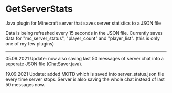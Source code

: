 # GetServerStats
Java plugin for Minecraft server that saves server statistics to a JSON file

Data is being refreshed every 15 seconds in the JSON file.
Currently saves data for "mc_server_status", "player_count" and "player_list".
(this is only one of my few plugins)

***

05.09.2021 Update: now also saving last 50 messages of server chat into a seperate JSON file (ChatSaver.java).

19.09.2021 Update: added MOTD which is saved into server_status.json file every time server stops. Server is also saving the whole chat instead of last 50 messages now.
